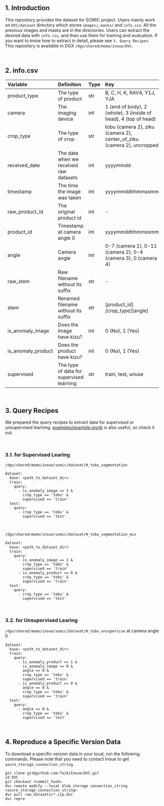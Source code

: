 ## 1. Introduction
This repository provides the dataset for SOMIC project. Users mainly work on `DVC/dataset` directory which stores `images/`, `masks/` and `info.csv`.  All the previous images and masks are in the directories. Users can extract the desired data with `info.csv`, and then use them for training and evaluation. If you want to know how to extract in detail, please see `3. Query Recipes`. This repository is available in DGX `/dgx/shared/momo/inoue/DVC`.

<br>

## 2. info.csv

| Variable           | Definition                                    | Type | Key |
| :-                 | :-                                            | :-   | :-  |
| product_type       | The type of product                           | str  | B, C, H, K, RAV4, Y1J, YJA |
| camera             | The imaging device                            | int  | 1 (end of body), 2 (whole), 3 (inside of head), 4 (top of head) |
| crop_type          | The type of crop                              | str  | tobu (camera 2), ziku (camera 2), center_of_ziku (camera 2), uncropped |
| received_date      | The date when we received raw datasets        | int  | yyyymmdd |
| timestamp          | The time the image was taken                  | int  | yyyymmddhhmmssmm |
| raw_product_id     | The original product id                       | int  | -   |
| product_id         | Timestamp at camera angle 0                   | int  | yyyymmddhhmmssmm |
| angle              | Camera angle                                  | int  | 0-7 (camera 1), 0-11 (camera 2), 0-4 (camera 3), 0 (camera 4) |
| raw_stem           | Raw filename without its suffix               | str  | -   |
| stem               | Renamed filename without its suffix           | str  | [product_id]_[crop_type]_[angle] |
| is_anomaly_image   | Does the image have kizu?                     | int  | 0 (No), 1 (Yes) |
| is_anomaly_product | Does the product have kizu?                   | int  | 0 (No), 1 (Yes) |
| supervised         | The type of data for supervised learning      | str  | train, test, unuse |

<br>

## 3. Query Recipes
We prepared the query recipes to extract data for supervised or unsupervised learning. 
[examples/example.ipynb](https://github.com/TaikiInoue/DVC/blob/master/examples/example.ipynb) is also useful, so check it out.

<br>

### 3.1. for Supervised Learing

`/dgx/shared/momo/inoue/somic/dataset/H_tobu_segmentation`

```
dataset:
  base: <path_to_dataset_dir>
  train:
    query:
      - is_anomaly_image == 1 &
        crop_type == 'tobu' &
        supervised == 'train'
  test:
    query:
      - crop_type == 'tobu' &
        supervised == 'test'
```

<br>

`/dgx/shared/momo/inoue/somic/dataset/H_tobu_segmentation_mix`

```
dataset:
  base: <path_to_dataset_dir>
  train:
    query:
      - is_anomaly_image == 1 &
        crop_type == 'tobu' &
        supervised == 'train'
      - is_anomaly_product == 0 &
        crop_type == 'tobu' &
        supervised == 'train'
  test:
    query:
      - crop_type == 'tobu' &
        supervised == 'test'
```

<br>

### 3.2. for Unsupervised Learing

`/dgx/shared/momo/inoue/somic/dataset/H_tobu_unsupervise` at camera angle 0

```
dataset:
  base: <path_to_dataset_dir>
  train:
    query:
      - is_anomaly_product == 1 &
        is_anomaly_image == 0 &
        angle == 0 &
        crop_type == 'tobu' &
        supervised == 'train'
      - is_anomaly_product == 0 &
        angle == 0 &
        crop_type == 'tobu' &
        supervised == 'train'
  test:
    query:
      - angle == 0 &
        crop_type == 'tobu' &
        supervised == 'test'
```

<br>

## 4. Reproduce a Specific Version Data
To download a specific version data in your local, run the following commands. Please note that you need to contact Inoue to get `azure_storage_connection_string`.


```
git clone git@github.com:TaikiInoue/DVC.git
cd DVC
git checkout <commit_hash>
dvc remote modify --local blob_storage connection_string <azure_storage_connection_string>
dvc pull raw_datasets/*.zip.dvc
dvc repro
```
